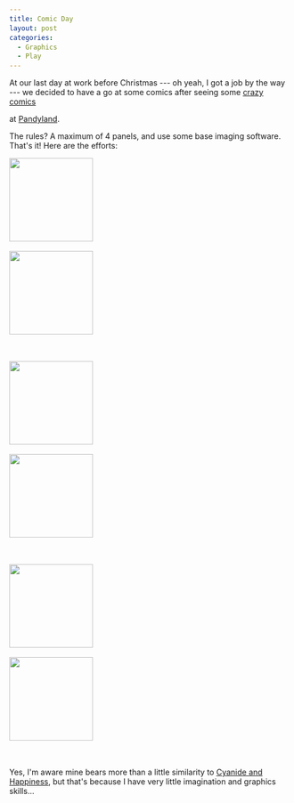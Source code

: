 ```yaml
---
title: Comic Day
layout: post
categories:
  - Graphics
  - Play
---
```

At our last day at work before Christmas --- oh yeah, I got a job by the way --- we decided to have a go at some comics after seeing some [crazy](http://www.pandyland.net/21/) [comics](http://www.pandyland.net/23/)

at [Pandyland](http://www.pandyland.net/24/).

The rules? A maximum of 4 panels, and use some base imaging software. That's it! Here are the efforts:

<div id='gallery-3' class='gallery galleryid-33 gallery-columns-2 gallery-size-thumbnail'>
  <dl class='gallery-item'>
    <dt class='gallery-icon landscape'>
      <a href='https://cmbuckley.co.uk/blog/2007/12/21/comic-day/a/'><img width="150" height="150" src="/assets/posts/2007/12/a-150x150.png" class="attachment-thumbnail size-thumbnail" alt="" srcset="/assets/posts/2007/12/a-150x150.png 150w, /assets/posts/2007/12/a-75x75.png 75w, /assets/posts/2007/12/a-100x100.png 100w" sizes="(max-width: 150px) 100vw, 150px" /></a>
    </dt>
  </dl>

  <dl class='gallery-item'>
    <dt class='gallery-icon landscape'>
      <a href='https://cmbuckley.co.uk/blog/2007/12/21/comic-day/b/'><img width="150" height="150" src="/assets/posts/2007/12/b-150x150.png" class="attachment-thumbnail size-thumbnail" alt="" srcset="/assets/posts/2007/12/b-150x150.png 150w, /assets/posts/2007/12/b-75x75.png 75w, /assets/posts/2007/12/b-100x100.png 100w" sizes="(max-width: 150px) 100vw, 150px" /></a>
    </dt>
  </dl>

  <br style="clear: both" />

  <dl class='gallery-item'>
    <dt class='gallery-icon landscape'>
      <a href='https://cmbuckley.co.uk/blog/2007/12/21/comic-day/d/'><img width="150" height="150" src="/assets/posts/2007/12/d-150x150.png" class="attachment-thumbnail size-thumbnail" alt="" srcset="/assets/posts/2007/12/d-150x150.png 150w, /assets/posts/2007/12/d-75x75.png 75w, /assets/posts/2007/12/d-100x100.png 100w" sizes="(max-width: 150px) 100vw, 150px" /></a>
    </dt>
  </dl>

  <dl class='gallery-item'>
    <dt class='gallery-icon landscape'>
      <a href='https://cmbuckley.co.uk/blog/2007/12/21/comic-day/j/'><img width="150" height="150" src="/assets/posts/2007/12/j-150x150.png" class="attachment-thumbnail size-thumbnail" alt="" srcset="/assets/posts/2007/12/j-150x150.png 150w, /assets/posts/2007/12/j-75x75.png 75w, /assets/posts/2007/12/j-100x100.png 100w" sizes="(max-width: 150px) 100vw, 150px" /></a>
    </dt>
  </dl>

  <br style="clear: both" />

  <dl class='gallery-item'>
    <dt class='gallery-icon landscape'>
      <a href='https://cmbuckley.co.uk/blog/2007/12/21/comic-day/r/'><img width="150" height="150" src="/assets/posts/2007/12/r-150x150.png" class="attachment-thumbnail size-thumbnail" alt="" srcset="/assets/posts/2007/12/r-150x150.png 150w, /assets/posts/2007/12/r-75x75.png 75w, /assets/posts/2007/12/r-100x100.png 100w" sizes="(max-width: 150px) 100vw, 150px" /></a>
    </dt>
  </dl>

  <dl class='gallery-item'>
    <dt class='gallery-icon landscape'>
      <a href='https://cmbuckley.co.uk/blog/2007/12/21/comic-day/s/'><img width="150" height="150" src="/assets/posts/2007/12/s-150x150.png" class="attachment-thumbnail size-thumbnail" alt="" srcset="/assets/posts/2007/12/s-150x150.png 150w, /assets/posts/2007/12/s-75x75.png 75w, /assets/posts/2007/12/s-100x100.png 100w" sizes="(max-width: 150px) 100vw, 150px" /></a>
    </dt>
  </dl>

  <br style="clear: both" />
</div>

Yes, I'm aware mine bears more than a little similarity to [Cyanide and Happiness](http://www.explosm.net/comics/), but that's because I have very little imagination and graphics skills...
